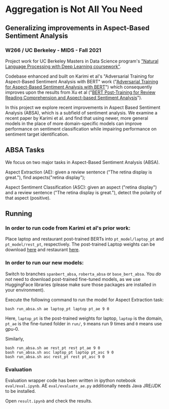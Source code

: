 # Aggregation is Not All You Need
## Generalizing improvements in Aspect-Based Sentiment Analysis
### W266 / UC Berkeley - MIDS - Fall 2021

Project work for UC Berkeley Masters in Data Science program's ["Natural Language Processing with Deep Learning coursework"](https://www.ischool.berkeley.edu/courses/datasci/266).

Codebase enhanced and built on Karimi et al's "Adversarial Training for Aspect-Based Sentiment Analysis with BERT" work ("[Adversarial Training for Aspect-Based Sentiment Analysis with BERT](https://arxiv.org/pdf/2001.11316)") which consequently improves upon the results from Xu et al ("[BERT Post-Training for Review Reading Comprehension and Aspect-based Sentiment Analysis](https://www.aclweb.org/anthology/N19-1242.pdf)").

In this project we explore recent improvements in Aspect Based Sentiment Analysis (ABSA), which is a subfield of sentiment analysis. We examine a recent paper by Karimi et al. and find that using newer, more general models in the place of more domain-specific models can improve performance on sentiment classification while impairing performance on sentiment target identification.

## ABSA Tasks
We focus on two major tasks in Aspect-Based Sentiment Analysis (ABSA).

Aspect Extraction (AE): given a review sentence ("The retina display is great."), find aspects("retina display");

Aspect Sentiment Classification (ASC): given an aspect ("retina display") and a review sentence ("The retina display is great."), detect the polarity of that aspect (positive).

## Running
### In order to run code from Karimi et al's prior work: 
Place laptop and restaurant post-trained BERTs into ```pt_model/laptop_pt``` and ```pt_model/rest_pt```, respectively. The post-trained Laptop weights can be download [here](https://drive.google.com/file/d/1io-_zVW3sE6AbKgHZND4Snwh-wi32L4K/view?usp=sharing) and restaurant [here](https://drive.google.com/file/d/1TYk7zOoVEO8Isa6iP0cNtdDFAUlpnTyz/view?usp=sharing).

### In order to run our new models: 
Switch to branches `spanbert_absa`, `roberta_absa` or `base_bert_absa`. You *do not* need to download post-trained fine-tuned models, as we use HuggingFace libraries (please make sure those packages are installed in your environment).


Execute the following command to run the model for Aspect Extraction task:

```bash run_absa.sh ae laptop_pt laptop pt_ae 9 0```

Here, ```laptop_pt``` is the post-trained weights for laptop, ```laptop``` is the domain, ```pt_ae``` is the fine-tuned folder in ```run/```, ```9``` means run 9 times and ```0``` means use gpu-0.

Similarly,
```
bash run_absa.sh ae rest_pt rest pt_ae 9 0
bash run_absa.sh asc laptop_pt laptop pt_asc 9 0
bash run_absa.sh asc rest_pt rest pt_asc 9 0
```
### Evaluation
Evaluation wrapper code has been written in ipython notebook ```eval/eval.ipynb```. 
AE ```eval/evaluate_ae.py``` additionally needs Java JRE/JDK to be installed.

Open ```result.ipynb``` and check the results.

